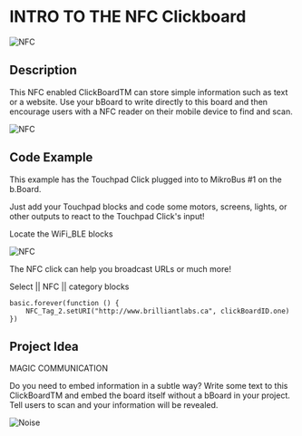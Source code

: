 # INTRO TO THE NFC Clickboard

![NFC](https://github.com/Brilliant-Labs/bboard-tuts/blob/master/nfc/nfc.jpg?raw=true "NFC")

## Description

This NFC enabled ClickBoardTM
can store simple information
such as text or a website. Use
your bBoard to write directly to
this board and then encourage
users with a NFC reader on their
mobile device to find and scan.

![NFC](https://github.com/Brilliant-Labs/bboard-tuts/blob/master/nfc/nfc-click.jpg?raw=true "NFC Click")

## Code Example

This example has the Touchpad Click plugged into to MikroBus #1 on the b.Board.

Just add your Touchpad blocks and code some motors, screens, lights, or other outputs to react to the Touchpad Click's input!

Locate the WiFi_BLE blocks

![NFC](https://github.com/Brilliant-Labs/bboard-tuts/blob/master/nfc/nfc-code-gif.gif?raw=true "NFC Click")

The NFC click can help you broadcast URLs or much more!

Select || NFC || category blocks 

```blocks
basic.forever(function () {
    NFC_Tag_2.setURI("http://www.brilliantlabs.ca", clickBoardID.one)
})
```

## Project Idea

MAGIC COMMUNICATION

Do you need to embed
information in a subtle way?
Write some text to this
ClickBoardTM and embed the
board itself without a bBoard in
your project. Tell users to scan
and your information will be
revealed.


![Noise](https://github.com/Brilliant-Labs/bboard-tuts/blob/master/nfc/nfc-gif.gif?raw=true "Let's Keep things noisy")